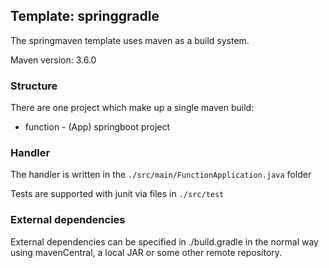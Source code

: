 ## Template: springgradle

The springmaven template uses maven as a build system.

Maven version: 3.6.0

### Structure

There are one project which make up a single maven build:

- function - (App) springboot project

### Handler

The handler is written in the `./src/main/FunctionApplication.java` folder

Tests are supported with junit via files in `./src/test`

### External dependencies

External dependencies can be specified in ./build.gradle in the normal way using mavenCentral, a local JAR or some other remote repository.

